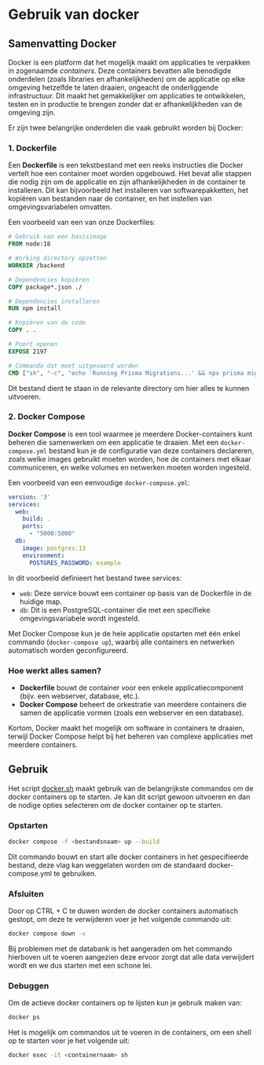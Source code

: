 # Gebruik van docker

## Samenvatting Docker

Docker is een platform dat het mogelijk maakt om applicaties te verpakken in zogenaamde *containers*. Deze containers bevatten alle benodigde onderdelen (zoals libraries en afhankelijkheden) om de applicatie op elke omgeving hetzelfde te laten draaien, ongeacht de onderliggende infrastructuur. Dit maakt het gemakkelijker om applicaties te ontwikkelen, testen en in productie te brengen zonder dat er afhankelijkheden van de omgeving zijn.

Er zijn twee belangrijke onderdelen die vaak gebruikt worden bij Docker:

### 1. **Dockerfile**
Een **Dockerfile** is een tekstbestand met een reeks instructies die Docker vertelt hoe een container moet worden opgebouwd. Het bevat alle stappen die nodig zijn om de applicatie en zijn afhankelijkheden in de container te installeren. Dit kan bijvoorbeeld het installeren van softwarepakketten, het kopiëren van bestanden naar de container, en het instellen van omgevingsvariabelen omvatten.

Een voorbeeld van een van onze Dockerfiles:

```dockerfile
# Gebruik van een basisimage
FROM node:18

# Working directory opzetten
WORKDIR /backend

# Dependencies kopiëren
COPY package*.json ./

# Dependencies installeren
RUN npm install

# Kopiëren van de code
COPY . .

# Poort openen
EXPOSE 2197

# Commando dat moet uitgevoerd worden
CMD ["sh", "-c", "echo 'Running Prisma Migrations...' && npx prisma migrate dev --name init && npx prisma generate && echo 'Starting app...' && npx ts-node index.ts"]

```

Dit bestand dient te staan in de relevante directory om hier alles te kunnen uitvoeren. 

### 2. **Docker Compose**
**Docker Compose** is een tool waarmee je meerdere Docker-containers kunt beheren die samenwerken om een applicatie te draaien. Met een `docker-compose.yml` bestand kun je de configuratie van deze containers declareren, zoals welke images gebruikt moeten worden, hoe de containers met elkaar communiceren, en welke volumes en netwerken moeten worden ingesteld.

Een voorbeeld van een eenvoudige `docker-compose.yml`:

```yaml
version: '3'
services:
  web:
    build: .
    ports:
      - "5000:5000"
  db:
    image: postgres:13
    environment:
      POSTGRES_PASSWORD: example
```

In dit voorbeeld definieert het bestand twee services:
- `web`: Deze service bouwt een container op basis van de Dockerfile in de huidige map.
- `db`: Dit is een PostgreSQL-container die met een specifieke omgevingsvariabele wordt ingesteld.

Met Docker Compose kun je de hele applicatie opstarten met één enkel commando (`docker-compose up`), waarbij alle containers en netwerken automatisch worden geconfigureerd.

### Hoe werkt alles samen?
- **Dockerfile** bouwt de container voor een enkele applicatiecomponent (bijv. een webserver, database, etc.).
- **Docker Compose** beheert de orkestratie van meerdere containers die samen de applicatie vormen (zoals een webserver en een database).

Kortom, Docker maakt het mogelijk om software in containers te draaien, terwijl Docker Compose helpt bij het beheren van complexe applicaties met meerdere containers.

## Gebruik

Het script [docker.sh](./docker.sh) maakt gebruik van de belangrijkste commandos om de docker containers op te starten. Je kan dit script gewoon uitvoeren en dan de nodige opties selecteren om de docker container op te starten.

### Opstarten

```sh
docker compose -f <bestandsnaam> up --build
```

Dit commando bouwt en start alle docker containers in het gespecifieerde bestand, deze vlag kan weggelaten worden om de standaard docker-compose.yml te gebruiken.

### Afsluiten

Door op CTRL + C te duwen worden de docker containers automatisch gestopt, om deze te verwijderen voer je het volgende commando uit:

```sh
docker compose down -v
```

Bij problemen met de databank is het aangeraden om het commando hierboven uit te voeren aangezien deze ervoor zorgt dat alle data verwijdert 
wordt en we dus starten met een schone lei.

### Debuggen

Om de actieve docker containers op te lijsten kun je gebruik maken van:

```sh
docker ps
```

Het is mogelijk om commandos uit te voeren in de containers, om een shell op te starten voer je het volgende uit:

```sh
docker exec -it <containernaam> sh
```
